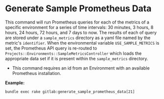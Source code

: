 # Generate Sample Prometheus Data

This command will run Prometheus queries for each of the metrics of a specific environment
for a series of time intervals: 30 minutes, 3 hours, 8 hours, 24 hours, 72 hours, and 7 days
to now. The results of each of query are stored under a `sample_metrics` directory as a yaml
file named by the metric's `identifier`. When the environmental variable `USE_SAMPLE_METRICS`
is set, the Prometheus API query is re-routed to `Projects::Environments::SampleMetricsController`
which loads the appropriate data set if it is present within the `sample_metrics` directory.

- This command requires an id from an Environment with an available Prometheus installation.

**Example:**

```
bundle exec rake gitlab:generate_sample_prometheus_data[21]
```
